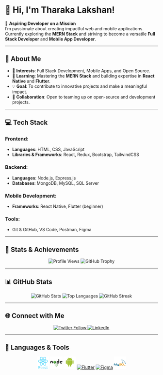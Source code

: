 # 👋 Hi, I'm Tharaka Lakshan!  

🎯 **Aspiring Developer on a Mission**  
I’m passionate about creating impactful web and mobile applications. Currently exploring the **MERN Stack** and striving to become a versatile **Full Stack Developer** and **Mobile App Developer**.  

---

## 🚀 About Me
- 👀 **Interests**: Full Stack Development, Mobile Apps, and Open Source.
- 🌱 **Learning**: Mastering the **MERN Stack** and building expertise in **React Native** and **Flutter**.
- 💡 **Goal**: To contribute to innovative projects and make a meaningful impact.
- 💞️ **Collaboration**: Open to teaming up on open-source and development projects.

---

## 💻 Tech Stack  
### Frontend:
- **Languages**: HTML, CSS, JavaScript  
- **Libraries & Frameworks**: React, Redux, Bootstrap, TailwindCSS  

### Backend:
- **Languages**: Node.js, Express.js  
- **Databases**: MongoDB, MySQL, SQL Server  

### Mobile Development:
- **Frameworks**: React Native, Flutter (beginner)

### Tools:
- Git & GitHub, VS Code, Postman, Figma

---

## 🌟 Stats & Achievements  
<p align="center">  
<img src="https://komarev.com/ghpvc/?username=lakshanwickramasinghe99&label=Profile%20views&color=0e75b6&style=flat" alt="Profile Views" />  
<img src="https://github-profile-trophy.vercel.app/?username=lakshanwickramasinghe99&margin-w=5&margin-h=5&column=7&theme=gruvbox" alt="GitHub Trophy" />  
</p>

---

## 📊 GitHub Stats  
<p align="center">
  <img src="https://github-readme-stats.vercel.app/api?username=lakshanwickramasinghe99&show_icons=true&theme=radical" alt="GitHub Stats" />  
  <img src="https://github-readme-stats.vercel.app/api/top-langs/?username=lakshanwickramasinghe99&layout=compact&theme=radical" alt="Top Languages" />  
  <img src="https://github-readme-streak-stats.herokuapp.com/?user=lakshanwickramasinghe99&theme=radical" alt="GitHub Streak" />  
</p>

---

## 🌐 Connect with Me  
<p align="center">  
<a href="https://twitter.com/lakshan014" target="_blank">
  <img src="https://img.shields.io/twitter/follow/lakshan014?logo=twitter&style=for-the-badge" alt="Twitter Follow" />
</a>  
<a href="https://linkedin.com/in/tharaka-lakshan-b030772a2" target="_blank">
  <img src="https://img.shields.io/badge/LinkedIn-Tharaka%20Lakshan-blue?logo=linkedin&style=for-the-badge" alt="LinkedIn" />
</a>  
</p>

---

## 🔧 Languages & Tools  
<p align="center">  
  <a href="https://reactjs.org/" target="_blank"><img src="https://raw.githubusercontent.com/devicons/devicon/master/icons/react/react-original-wordmark.svg" alt="React" width="40" height="40"/></a>  
  <a href="https://nodejs.org/" target="_blank"><img src="https://raw.githubusercontent.com/devicons/devicon/master/icons/nodejs/nodejs-original-wordmark.svg" alt="Node.js" width="40" height="40"/></a>  
  <a href="https://developer.android.com" target="_blank"><img src="https://raw.githubusercontent.com/devicons/devicon/master/icons/android/android-original-wordmark.svg" alt="Android" width="40" height="40"/></a>  
  <a href="https://flutter.dev/" target="_blank"><img src="https://www.vectorlogo.zone/logos/flutterio/flutterio-icon.svg" alt="Flutter" width="40" height="40"/></a>  
  <a href="https://www.figma.com/" target="_blank"><img src="https://www.vectorlogo.zone/logos/figma/figma-icon.svg" alt="Figma" width="40" height="40"/></a>  
  <a href="https://www.mysql.com/" target="_blank"><img src="https://raw.githubusercontent.com/devicons/devicon/master/icons/mysql/mysql-original-wordmark.svg" alt="MySQL" width="40" height="40"/></a>  
</p>
